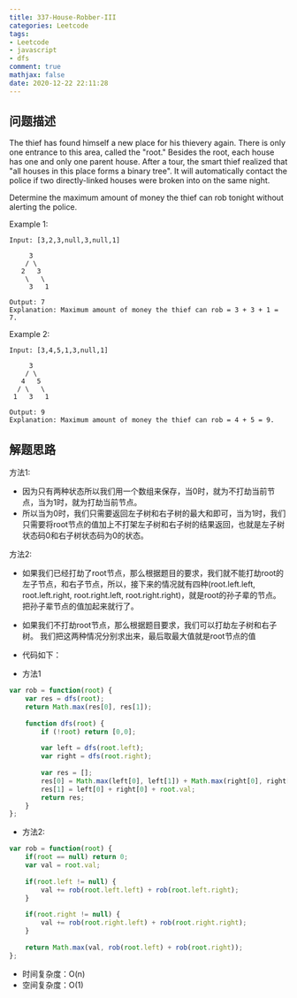 ```yaml
---
title: 337-House-Robber-III
categories: Leetcode
tags: 
- Leetcode
- javascript
- dfs
comment: true
mathjax: false
date: 2020-12-22 22:11:28
---
```


## 问题描述

The thief has found himself a new place for his thievery again. There is only one entrance to this area, called the "root." Besides the root, each house has one and only one parent house. After a tour, the smart thief realized that "all houses in this place forms a binary tree". It will automatically contact the police if two directly-linked houses were broken into on the same night.

Determine the maximum amount of money the thief can rob tonight without alerting the police.
<!--more-->
Example 1:
```
Input: [3,2,3,null,3,null,1]

     3
    / \
   2   3
    \   \ 
     3   1

Output: 7 
Explanation: Maximum amount of money the thief can rob = 3 + 3 + 1 = 7.
```
Example 2:
```
Input: [3,4,5,1,3,null,1]

     3
    / \
   4   5
  / \   \ 
 1   3   1

Output: 9
Explanation: Maximum amount of money the thief can rob = 4 + 5 = 9.
```

## 解题思路

方法1:

- 因为只有两种状态所以我们用一个数组来保存，当0时，就为不打劫当前节点，当为1时，就为打劫当前节点。
- 所以当为0时，我们只需要返回左子树和右子树的最大和即可，当为1时，我们只需要将root节点的值加上不打架左子树和右子树的结果返回，也就是左子树状态码0和右子树状态码为0的状态。

方法2:

- 如果我们已经打劫了root节点，那么根据题目的要求，我们就不能打劫root的左子节点，和右子节点，所以，接下来的情况就有四种(root.left.left, root.left.right, root.right.left, root.right.right)，就是root的孙子辈的节点。把孙子辈节点的值加起来就行了。
- 如果我们不打劫root节点，那么根据题目要求，我们可以打劫左子树和右子树。
我们把这两种情况分别求出来，最后取最大值就是root节点的值

- 代码如下：

- 方法1

```JavaScript
var rob = function(root) {
    var res = dfs(root);
    return Math.max(res[0], res[1]);
    
    function dfs(root) {
        if (!root) return [0,0];
        
        var left = dfs(root.left);
        var right = dfs(root.right);
        
        var res = [];
        res[0] = Math.max(left[0], left[1]) + Math.max(right[0], right[1]);
        res[1] = left[0] + right[0] + root.val;
        return res;
    }
};


```

- 方法2:

```javascript
var rob = function(root) {
    if(root == null) return 0;
    var val = root.val;
            
    if(root.left != null) {
        val += rob(root.left.left) + rob(root.left.right);
    }
    
    if(root.right != null) {
        val += rob(root.right.left) + rob(root.right.right);
    }
            
    return Math.max(val, rob(root.left) + rob(root.right));
};

```

- 时间复杂度：O(n)
- 空间复杂度：O(1)

